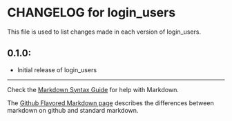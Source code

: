 # CHANGELOG for login_users

This file is used to list changes made in each version of login_users.

## 0.1.0:

* Initial release of login_users

- - -
Check the [Markdown Syntax Guide](http://daringfireball.net/projects/markdown/syntax) for help with Markdown.

The [Github Flavored Markdown page](http://github.github.com/github-flavored-markdown/) describes the differences between markdown on github and standard markdown.
